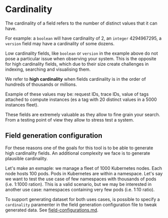 # Cardinality

The cardinality of a field refers to the number of distinct values that it can have.

For example: a `boolean` will have cardinality of 2, an `integer` 4294967295, a `version` field may have a cardinality of some dozens.

Low cardinality fields, like `boolean` or `version` in the example above do not pose a particular issue when observing your system.
This is the opposite for high cardinality fields, which due to their size create challenges in indexing, searching and visualising them.

We refer to **high cardinality** when fields cardinality is in the order of hundreds of thousands or millions.

Example of these values may be: request IDs, trace IDs, value of tags attached to compute instances (es a tag with 20 distinct values in a 5000 instances fleet).

These fields are extremely valuable as they allow to fine grain your search. From a testing point of view they allow to stress test a system.

## Field generation configuration

For these reasons one of the goals for this tool is to be able to generate high cardinality fields. An additional complexity we face is to generate plausible cardinality. 

Let's make an exmaple: we manage a fleet of 1000 Kubernetes nodes. Each node hosts 100 pods. Pods in Kubernetes are within a namespace. Let's say we want to test the use case of few namespaces with thousands of pods (i.e. 1:1000 ration). This is a valid scenario, but we may be interested in another use case: namespaces containing very few pods (i.e. 1:10 ratio).

To support generating dataset for both uses cases, is possible to specify a `cardinality` paramenter in the field generation configuration file to tweak generated data.
See [field-configurations.md](./field-configurations.md).

